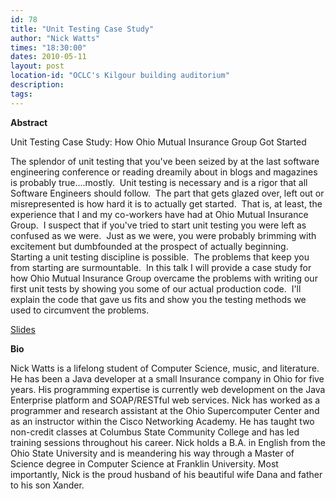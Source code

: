 ```yaml
---
id: 78
title: "Unit Testing Case Study"
author: "Nick Watts"
times: "18:30:00"
dates: 2010-05-11
layout: post
location-id: "OCLC's Kilgour building auditorium"  
description: 
tags: 
---
```

 **Abstract**

Unit Testing Case Study: How Ohio Mutual Insurance Group Got Started

The splendor of unit testing that you've been seized by at the last software engineering conference or reading dreamily about in blogs and magazines is probably true....mostly.&nbsp; Unit testing is necessary and is a rigor that all Software Engineers should follow.&nbsp; The part that gets glazed over, left out or misrepresented is how hard it is to actually get started.&nbsp; That is, at least, the experience that I and my co-workers have had at Ohio Mutual Insurance Group.&nbsp; I suspect that if you've tried to start unit testing you were left as confused as we were.&nbsp; Just as we were, you were probably brimming with excitement but dumbfounded at the prospect of actually beginning.&nbsp; Starting a unit testing discipline is possible.&nbsp; The problems that keep you from starting are surmountable.&nbsp; In this talk I will provide a case study for how Ohio Mutual Insurance Group overcame the problems with writing our first unit tests by showing you some of our actual production code.&nbsp; I'll explain the code that gave us fits and show you the testing methods we used to circumvent the problems.&nbsp;

[Slides](http://www.slideshare.net/thewonggei/unit-testing-case-study-cojug05112010)

**Bio**

Nick Watts is a lifelong student of Computer Science, music, and literature. He has been a Java developer at a small Insurance company in Ohio for five years. His programming expertise is currently web development on the Java Enterprise platform and SOAP/RESTful web services. Nick has worked as a programmer and research assistant at the Ohio Supercomputer Center and as an instructor within the Cisco Networking Academy. He has taught two non-credit classes at Columbus State Community College and has led training sessions throughout his career. Nick holds a B.A. in English from the Ohio State University and is meandering his way through a Master of Science degree in Computer Science at Franklin University. Most importantly, Nick is the proud husband of his beautiful wife Dana and father to his son Xander.

